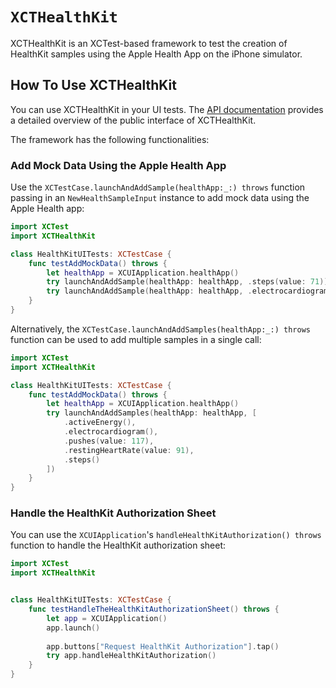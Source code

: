 # ``XCTHealthKit``

<!--
                  
This source file is part of the XCTHealthKit open source project

SPDX-FileCopyrightText: 2022 Stanford University and the project authors (see CONTRIBUTORS.md)

SPDX-License-Identifier: MIT
             
-->

XCTHealthKit is an XCTest-based framework to test the creation of HealthKit samples using the Apple Health App on the iPhone simulator.


## How To Use XCTHealthKit

You can use XCTHealthKit in your UI tests. The [API documentation](https://swiftpackageindex.com/StanfordBDHG/XCTHealthKit/documentation) provides a detailed overview of the public interface of XCTHealthKit.

The framework has the following functionalities:


### Add Mock Data Using the Apple Health App

Use the `XCTestCase.launchAndAddSample(healthApp:_:) throws` function passing in an `NewHealthSampleInput` instance to add mock data using the Apple Health app:
```swift
import XCTest
import XCTHealthKit

class HealthKitUITests: XCTestCase {
    func testAddMockData() throws {
        let healthApp = XCUIApplication.healthApp()
        try launchAndAddSample(healthApp: healthApp, .steps(value: 71))
        try launchAndAddSample(healthApp: healthApp, .electrocardiogram())
    }
}
```

Alternatively, the `XCTestCase.launchAndAddSamples(healthApp:_:) throws` function can be used to add multiple samples in a single call:
```swift
import XCTest
import XCTHealthKit

class HealthKitUITests: XCTestCase {
    func testAddMockData() throws {
        let healthApp = XCUIApplication.healthApp()
        try launchAndAddSamples(healthApp: healthApp, [
            .activeEnergy(),
            .electrocardiogram(),
            .pushes(value: 117),
            .restingHeartRate(value: 91),
            .steps()
        ])
    }
}
```

### Handle the HealthKit Authorization Sheet

You can use the `XCUIApplication`'s `handleHealthKitAuthorization() throws` function to handle the HealthKit authorization sheet:
```swift
import XCTest
import XCTHealthKit


class HealthKitUITests: XCTestCase {
    func testHandleTheHealthKitAuthorizationSheet() throws {
        let app = XCUIApplication()
        app.launch()
        
        app.buttons["Request HealthKit Authorization"].tap()
        try app.handleHealthKitAuthorization()
    }
}
```
